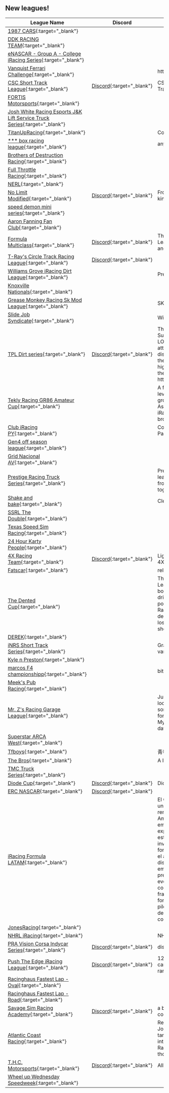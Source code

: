 ## New leagues!

| League Name | Discord | About |
|-----------------------------------------------------------------------------------------------------------------------------------------------------|----------------------------------------------------------|--------------------------------------------------------------------------------------------------------------------------------------------------------------------------------------------------------------------------------------------------------------------------------------------------------------------------------------------------------------------------------------------------------------------------------------------------------------------------------------------------------------------------------------------------------------------------------------------------------------------------------------------------------------------------------------------------------------------------------------------------------------------------------|
|[1987 CARS](https://members.iracing.com/membersite/member/LeagueView.do?league=12844){:target="_blank"} | | |
|[DDK RACING TEAM](https://members.iracing.com/membersite/member/LeagueView.do?league=12841){:target="_blank"} | | |
|[eNASCAR \- Group A \- College iRacing Series](https://members.iracing.com/membersite/member/LeagueView.do?league=12843){:target="_blank"} | | |
|[Vanquist Ferrari Challenge](https://members.iracing.com/membersite/member/LeagueView.do?league=12842){:target="_blank"} | |https://vanquist\.ca/index\.php/tournaments/ |
|[CSC Short Track League](https://members.iracing.com/membersite/member/LeagueView.do?league=12846){:target="_blank"} |[Discord](https://discord.gg/DuyCPdwWQv){:target="_blank"} |CSC Short Track Racing Series\. Short Tracks, heat races, street stocks\. |
|[FORTIS Motorsports](https://members.iracing.com/membersite/member/LeagueView.do?league=12845){:target="_blank"} | | |
|[Josh White Racing Esports J&K Lift Service Truck Series](https://members.iracing.com/membersite/member/LeagueView.do?league=12849){:target="_blank"} | | |
|[TitanUpRacing](https://members.iracing.com/membersite/member/LeagueView.do?league=12848){:target="_blank"} | |Competitive Racing Group |
|[\*\*\* box racing league](https://members.iracing.com/membersite/member/LeagueView.do?league=12851){:target="_blank"} | |anyone welcome |
|[Brothers of Destruction Racing](https://members.iracing.com/membersite/member/LeagueView.do?league=12850){:target="_blank"} | | |
|[Full Throttle Racing](https://members.iracing.com/membersite/member/LeagueView.do?league=12853){:target="_blank"} | | |
|[NERL](https://members.iracing.com/membersite/member/LeagueView.do?league=12855){:target="_blank"} | | |
|[No Limit Modified](https://members.iracing.com/membersite/member/LeagueView.do?league=12852){:target="_blank"} |[Discord](https://discord.gg/sMfBUhSK){:target="_blank"} |From the Street Stocks to the short track kings this is No Limit Modified |
|[speed demon mini series](https://members.iracing.com/membersite/member/LeagueView.do?league=12854){:target="_blank"} | | |
|[Aaron Fanning Fan Club](https://members.iracing.com/membersite/member/LeagueView.do?league=12858){:target="_blank"} | | |
|[Formula Multiclass](https://members.iracing.com/membersite/member/LeagueView.do?league=12857){:target="_blank"} |[Discord](https://discord.gg/eTMQfaYsmn){:target="_blank"} |This league is a Multiclass Openwheeler League, we will race the McLaren F1 car and the Dallara F3\! |
|[T\-Ray's Circle Track Racing League](https://members.iracing.com/membersite/member/LeagueView.do?league=12860){:target="_blank"} |[Discord](https://discord.gg/Qe5XeWnB){:target="_blank"} | |
|[Williams Grove iRacing Dirt League](https://members.iracing.com/membersite/member/LeagueView.do?league=12856){:target="_blank"} | |Presented by Flatout Sim Racing |
|[Knoxville Nationals](https://members.iracing.com/membersite/member/LeagueView.do?league=12859){:target="_blank"} | | |
|[Grease Monkey Racing Sk Mod League](https://members.iracing.com/membersite/member/LeagueView.do?league=12864){:target="_blank"} | |SK Mod series |
|[Slide Job Syndicate](https://members.iracing.com/membersite/member/LeagueView.do?league=12863){:target="_blank"} | |Winged Sprint Cars |
|[TPL Dirt series](https://members.iracing.com/membersite/member/LeagueView.do?league=12862){:target="_blank"} |[Discord](https://discord.gg/KACFRKGPWA){:target="_blank"} |This is a FIXED SETUP league, WE race Sunday nights @ 700 et\. we are NOT LOOKING FOR ALIEN DRIVERS, Just good attitudes\. if you think you may fit, join us in discord\. To join our discord copy and paste the following link into your web browser, by highlighting the link and then control c, then control v, to paste it in your browser https://discord\.gg/KACFRKGPWA |
|[Tekly Racing GR86 Amateur Cup](https://members.iracing.com/membersite/member/LeagueView.do?league=12861){:target="_blank"} | |A friendly and welcoming league for all skill levels, but focusing on rookie and amateur growth\! We come from an existing large Assetto Corsa community, trying out iRacing\. We offer coaching, stewarding and broadcasts\! |
|[Club iRacing PY](https://members.iracing.com/membersite/member/LeagueView.do?league=12867){:target="_blank"} | |Comunidad de Jugadores de iRacing de Paraguay |
|[Gen4 off season league](https://members.iracing.com/membersite/member/LeagueView.do?league=12870){:target="_blank"} | | |
|[Grid Nacional AV](https://members.iracing.com/membersite/member/LeagueView.do?league=12869){:target="_blank"} | | |
|[Prestige Racing Truck Series](https://members.iracing.com/membersite/member/LeagueView.do?league=12865){:target="_blank"} | |Prestige Racing Series is a collaboration league of several highly regarded drivers from different leagues that have come together to form one major racing series\. |
|[Shake and bake](https://members.iracing.com/membersite/member/LeagueView.do?league=12866){:target="_blank"} | |Clean racing mini stock |
|[SSRL The Double](https://members.iracing.com/membersite/member/LeagueView.do?league=12868){:target="_blank"} | | |
|[Texas Speed Sim Racing](https://members.iracing.com/membersite/member/LeagueView.do?league=12871){:target="_blank"} | | |
|[24 Hour Karty People](https://members.iracing.com/membersite/member/LeagueView.do?league=12875){:target="_blank"} | | |
|[4X Racing Team](https://members.iracing.com/membersite/member/LeagueView.do?league=12873){:target="_blank"} |[Discord](https://discord.gg/nWhnw4Dw2R){:target="_blank"} |Liga para treinos dos membros da equipa 4X\! |
|[Fatscar](https://members.iracing.com/membersite/member/LeagueView.do?league=12872){:target="_blank"} | |relaxed |
|[The Dented Cup](https://members.iracing.com/membersite/member/LeagueView.do?league=12874){:target="_blank"} | |The Dented Cup – A Thirsty Thursday League, Come for the racing, stay for the body damage\. We race rally and ovals, we drink, we talk \*\*\* we don’t care about points\. Winning’s optional, fun’s mandatory\. Races are Thursday nights Expect chaos, dented fenders, and maybe some dignity loss Show up buzzed, show up bad, just show up |
|[DEREK](https://members.iracing.com/membersite/member/LeagueView.do?league=12878){:target="_blank"} | | |
|[iNRS Short Track Series](https://members.iracing.com/membersite/member/LeagueView.do?league=12883){:target="_blank"} | |Grass root short tracks, ranging with various grass root race cars\. |
|[Kyle n Preston](https://members.iracing.com/membersite/member/LeagueView.do?league=12877){:target="_blank"} | | |
|[marcos F4 championshipp](https://members.iracing.com/membersite/member/LeagueView.do?league=12879){:target="_blank"} | |bit if fun |
|[Meek's Pub Racing](https://members.iracing.com/membersite/member/LeagueView.do?league=12885){:target="_blank"} | | |
|[Mr\. Z's Racing Garage League](https://members.iracing.com/membersite/member/LeagueView.do?league=12882){:target="_blank"} | |Just some god Old Clean Racing Group just looking for some members to start up some racing\. I would like to focus on formula racing to get into Indycar racing\!\!\!\! My goal is to make the Indianapolis 500 on day\!\!\!\! |
|[Superstar ARCA West](https://members.iracing.com/membersite/member/LeagueView.do?league=12880){:target="_blank"} | | |
|[Tfboys](https://members.iracing.com/membersite/member/LeagueView.do?league=12876){:target="_blank"} | |青春修炼手册 |
|[The Bros](https://members.iracing.com/membersite/member/LeagueView.do?league=12881){:target="_blank"} | |A league for The Bros |
|[TMC Truck Series](https://members.iracing.com/membersite/member/LeagueView.do?league=12884){:target="_blank"} | | |
|[Diode Cup](https://members.iracing.com/membersite/member/LeagueView.do?league=12886){:target="_blank"} |[Discord](https://discord.gg/KqnNkzhv){:target="_blank"} |Diode league race |
|[ERC NASCAR](https://members.iracing.com/membersite/member/LeagueView.do?league=12889){:target="_blank"} |[Discord](https://discord.gg/96CRXPuDSz){:target="_blank"} | |
|[iRacing Formula LATAM](https://members.iracing.com/membersite/member/LeagueView.do?league=12895){:target="_blank"} | |El Campeonato iRacing Formula LATAM es una competencia virtual de alto rendimiento que une a pilotos de toda América Latina, desde promesas emergentes hasta simracers con experiencia consolidada\. Con una estructura inclusiva y competitiva, esta liga invita a participantes de todos los niveles a formar parte de una experiencia única en el automovilismo digital\. Con carreras disputadas en algunos de los circuitos más emblemáticos del mundo, recreados con precisión en la plataforma iRacing, cada evento es una prueba real de talento, constancia y toma de decisiones en fracciones de segundo\. Además, el formato escalonado permite que cada piloto compita en condiciones justas y desafiantes, promoviendo la mejora continua y el espíritu deportivo\. |
|[JonesRacing](https://members.iracing.com/membersite/member/LeagueView.do?league=12892){:target="_blank"} | | |
|[NHRL iRacing](https://members.iracing.com/membersite/member/LeagueView.do?league=12890){:target="_blank"} | |NHRL |
|[PRA Vision Corsa Indycar Series](https://members.iracing.com/membersite/member/LeagueView.do?league=12888){:target="_blank"} |[Discord](https://discord.gg/pra){:target="_blank"} |discord\.gg/pra |
|[Push The Edge iRacing League](https://members.iracing.com/membersite/member/LeagueView.do?league=12887){:target="_blank"} |[Discord](https://discord.gg/sGTHC2TvTm){:target="_blank"} |12 week mock career seasons utilizing 4 car classes to simulate moving up the ranks\! |
|[Racinghaus Fastest Lap \- Oval](https://members.iracing.com/membersite/member/LeagueView.do?league=12894){:target="_blank"} | | |
|[Racinghaus Fastest Lap \- Road](https://members.iracing.com/membersite/member/LeagueView.do?league=12893){:target="_blank"} | | |
|[Savage Sim Racing Academy](https://members.iracing.com/membersite/member/LeagueView.do?league=12891){:target="_blank"} |[Discord](https://discord.gg/fB4wUbqfDU){:target="_blank"} |a beginner\-focused league with weekly coaching, data analysis\. |
|[Atlantic Coast Racing](https://members.iracing.com/membersite/member/LeagueView.do?league=12898){:target="_blank"} | |Ready to Hit the Track? Your GT3 Racing Journey Starts Here\! Ever dreamed of taming the beasts of GT3 racing but felt intimidated by the pros? Our Beginner GT3 Racing League is the perfect place to turn those dreams into reality\! |
|[T\.H\.C\. Motorsports](https://members.iracing.com/membersite/member/LeagueView.do?league=12896){:target="_blank"} |[Discord](https://discord.gg/Ju3Tu42M9G){:target="_blank"} |All Disciplines with A\.I\. |
|[Wheel up Wednesday Speedweek](https://members.iracing.com/membersite/member/LeagueView.do?league=12897){:target="_blank"} | | |


